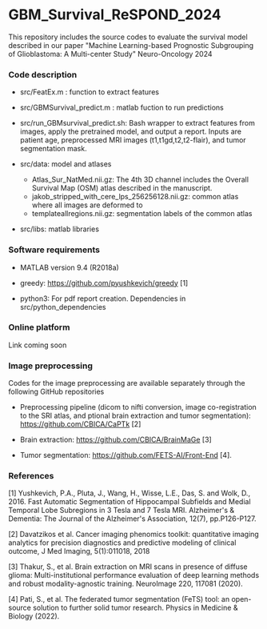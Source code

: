 # GBM_Survival_ReSPOND_2024

This repository includes the source codes to evaluate the survival model described in our paper
"Machine Learning-based Prognostic Subgrouping of Glioblastoma: A Multi-center Study"
Neuro-Oncology 2024


### Code description

- src/FeatEx.m : function to extract features

- src/GBMSurvival_predict.m : matlab fuction to run predictions

- src/run_GBMsurvival_predict.sh: Bash wrapper to extract features from images, apply the pretrained model, and output a report.
Inputs are patient age, preprocessed MRI images (t1,t1gd,t2,t2-flair), and tumor segmentation mask. 

- src/data: model and atlases
  - Atlas_Sur_NatMed.nii.gz: The 4th 3D channel includes the Overall Survival Map (OSM) atlas described in the manuscript.
  - jakob_stripped_with_cere_lps_256256128.nii.gz: common atlas where all images are deformed to
  - templateallregions.nii.gz: segmentation labels of the common atlas
- src/libs: matlab libraries

### Software requirements

- MATLAB version 9.4 (R2018a)

- greedy: https://github.com/pyushkevich/greedy [1]

- python3: For pdf report creation. Dependencies in src/python_dependencies


### Online platform
Link coming soon

### Image preprocessing

Codes for the image preprocessing are available separately through the following GitHub repositories
- Preprocessing pipeline (dicom to nifti conversion, image co-registration to the SRI atlas, and ptional brain extraction and tumor segmentation): https://github.com/CBICA/CaPTk [2]

- Brain extraction: https://github.com/CBICA/BrainMaGe [3]

- Tumor segmentation: https://github.com/FETS-AI/Front-End [4].


### References
[1]   Yushkevich, P.A., Pluta, J., Wang, H., Wisse, L.E., Das, S. and Wolk, D., 2016. Fast Automatic Segmentation of Hippocampal Subfields and Medial Temporal Lobe Subregions in 3 Tesla and 7 Tesla MRI. Alzheimer's & Dementia: The Journal of the Alzheimer's Association, 12(7), pp.P126-P127.

[2] Davatzikos et al. Cancer imaging phenomics toolkit: quantitative imaging analytics for precision diagnostics and predictive modeling of clinical outcome, J Med Imaging, 5(1):011018, 2018

[3] Thakur, S., et al. Brain extraction on MRI scans in presence of diffuse glioma: Multi-institutional performance evaluation of deep learning methods and robust modality-agnostic training. NeuroImage 220, 117081 (2020).

[4] Pati, S., et al. The federated tumor segmentation (FeTS) tool: an open-source solution to further solid tumor research. Physics in Medicine & Biology (2022).
